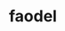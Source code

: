 ---
title: "faodel"
layout: cache
categories: [package, v0.18.0]
meta: {"versions": ["1.2108.1"], "compilers": ["gcc@=7.5.0"], "oss": ["ubuntu18.04"], "platforms": ["linux"], "targets": ["x86_64"], "stacks": ["data-vis-sdk", "e4s", "root"], "num_specs": 2, "num_specs_by_stack": {"root": 2, "e4s": 1, "data-vis-sdk": 1}}
spec_details: [{"hash": "eriprh4ozvx277amoijlm2x3pa4pswcv", "compiler": "gcc@=7.5.0", "versions": ["1.2108.1"], "os": "ubuntu18.04", "platform": "linux", "target": "x86_64", "variants": ["build_type=RelWithDebInfo", "~hdf5", "~ipo", "logging=stdout", "+mpi", "network=nnti", "serializer=xdr", "+shared", "+tcmalloc"], "stacks": ["root", "e4s"], "size": "-", "tarball": "https://binaries.spack.io/releases/v0.18.0/build_cache/linux-ubuntu18.04-x86_64/gcc-7.5.0/faodel-1.2108.1/linux-ubuntu18.04-x86_64-gcc-7.5.0-faodel-1.2108.1-eriprh4ozvx277amoijlm2x3pa4pswcv.spack"}, {"hash": "v2l6x2vfrwiambhfascd2grxcfxmncsi", "compiler": "gcc@=7.5.0", "versions": ["1.2108.1"], "os": "ubuntu18.04", "platform": "linux", "target": "x86_64", "variants": ["build_type=RelWithDebInfo", "+hdf5", "~ipo", "logging=stdout", "+mpi", "network=libfabric", "serializer=xdr", "+shared", "+tcmalloc"], "stacks": ["root", "data-vis-sdk"], "size": "-", "tarball": "https://binaries.spack.io/releases/v0.18.0/build_cache/linux-ubuntu18.04-x86_64/gcc-7.5.0/faodel-1.2108.1/linux-ubuntu18.04-x86_64-gcc-7.5.0-faodel-1.2108.1-v2l6x2vfrwiambhfascd2grxcfxmncsi.spack"}]
---